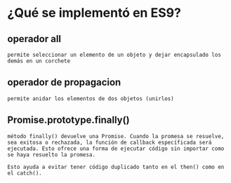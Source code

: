 # ¿Qué se implementó en ES9?

## operador all

    permite seleccionar un elemento de un objeto y dejar encapsulado los demás en un corchete

## operador de propagacion 

    permite anidar los elementos de dos objetos (unirlos)


## Promise.prototype.finally()

    método finally() devuelve una Promise. Cuando la promesa se resuelve, sea exitosa o rechazada, la función de callback específicada será ejecutada. Esto ofrece una forma de ejecutar código sin importar como se haya resuelto la promesa.

    Esto ayuda a evitar tener código duplicado tanto en el then() como en el catch().